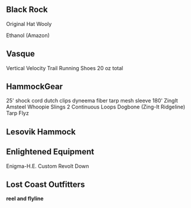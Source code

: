 ## Black Rock
Original Hat
Wooly

Ethanol (Amazon)

## Vasque
Vertical Velocity Trail Running Shoes 20 oz total

## HammockGear
25' shock cord
dutch clips
dyneema fiber tarp
mesh sleeve
180' ZingIt
Amsteel Whoopie Slings
2 Continuous Loops
Dogbone (Zing-It Ridgeline)
Tarp Flyz

## Lesovik Hammock

## Enlightened Equipment
Enigma-H.E. Custom
Revolt Down

## Lost Coast Outfitters
**reel and flyline**
